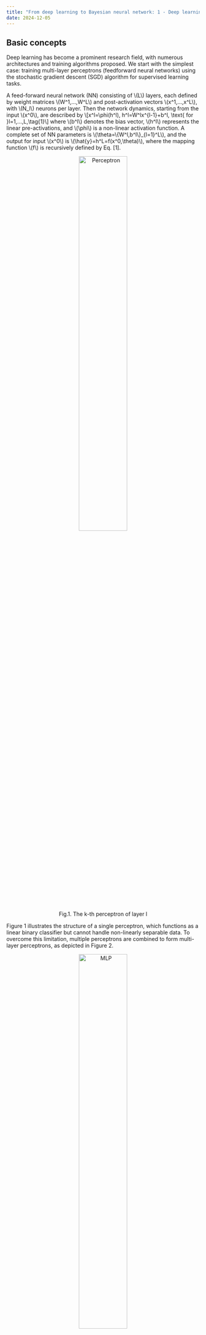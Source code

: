 ```yaml
---
title: "From deep learning to Bayesian neural network: 1 - Deep learning and its theoretical framework"
date: 2024-12-05
---
```


## Basic concepts
Deep learning has become a prominent research field, with numerous architectures and training algorithms proposed. We start with the simplest case: training multi-layer perceptrons (feedforward neural networks) using the stochastic gradient descent (SGD) algorithm for supervised learning tasks. 

A feed-forward neural network (NN) consisting of \\\(L\\\) layers, each defined by weight matrices \\\(W^1,...,W^L\\\) and post-activation vectors \\\(x^1,...,x^L\\\), with \\\(N_l\\\) neurons per layer. Then the network dynamics, starting from the input \\\(x^0\\\), are described by 
\\\[x^l=\phi(h^l), h^l=W^lx^{l-1}+b^l, \text{ for }l=1,...,L,\tag{1}\\\]
where \\\(b^l\\\) denotes the bias vector, \\\(h^l\\\) represents the linear pre-activations, and \\\(\phi\\\) is a non-linear activation function. A complete set of NN parameters is \\\(\theta=\\\{W^l,b^l\\\}_{l=1}^L\\\), and the output for input \\\(x^0\\\) is \\\(\hat{y}=h^L=f(x^0,\theta)\\\), where the mapping function \\\(f\\\) is recursively defined by Eq. [1]. 

<p align="center">
<img src="https://github.com/icarusunimelb/skills-github-pages/blob/main/_posts/figures/perceptron.png?raw=true" alt="Perceptron" title="The k-th perceptron of layer l" width="50%" height="50%">
<div style="text-align: center;">Fig.1. The k-th perceptron of layer l</div>
</p>

Figure 1 illustrates the structure of a single perceptron, which functions as a linear binary classifier but cannot handle non-linearly separable data. To overcome this limitation, multiple perceptrons are combined to form multi-layer perceptrons, as depicted in Figure 2.

<p align="center">
<img src="https://github.com/icarusunimelb/skills-github-pages/blob/main/_posts/figures/MLP.png?raw=true" alt="MLP" title="Multi-layer preceptron" width="50%" height="50%">
<div style="text-align: center;">Fig.2. Multi-layer preceptron</div>
</p>

Optimizing NN parameters typically involves an iterative process, known as "training," to minimize the loss function.
<p align="center">
<img src="https://github.com/icarusunimelb/skills-github-pages/blob/main/_posts/figures/training-loop.png?raw=true" alt="training-loop" title="training-loop" width="80%" height="80%">
<div style="text-align: center;">Fig.3. Training loop</div>
</p>

A common approach for training multi-layer perceptrons is the SGD algorithm, where \\\(L(\hat{y},y)\\\) represents the loss function quantifying the discrepancy between \\\(\hat{y}\\\) and \\\(y\\\).

```
Choose initial guess θ⁰, k=0
For i from 1 to T (epoches) 
    For j from 1 to N (training samples) 
        Consider a sample {xⱼ,yⱼ}\
        Update: θᵏ⁺¹=θᵏ-𝝁∇L(ŷⱼ,yⱼ); k=k+1
```

To compute partial derivatives \\\(\frac{\partial L}{\partial w_i^l}\\\) for updating weights, backpropagation is employed, which is based the chain rule. For example, given \\\(z=g(u)\\\) and \\\(u=f(x)\\\), the chain rule states that the derivative can be expressed as \\\(\frac{dz}{dx} = \frac{dz}{du}\frac{du}{dx}\\\). Similarly, in the context of NNs, the derivatives are computed as:
\\\[\frac{\partial L}{\partial w_i^L} = \frac{\partial L}{\partial h^L}\frac{\partial h^L}{\partial w_i^L} \tag{2}\\\]
\\\[\frac{\partial L}{\partial w_i^{L-1}} = \frac{\partial L}{\partial h^L}\frac{\partial h^L}{\partial x^{L-1}}\frac{\partial x^{L-1}}{\partial h^{L-1}}\frac{\partial h^{L-1}}{\partial w_i^{L-1}} \tag{3}\\\]
and so forth.

Having outlined the basic framework of NNs, we now turn to a key aspect of deep learning: its generalization ability.

## Generalization





## References
[1] Rubinstein, B.I. (2020, August). Statistical machine learning [PowerPoint slides]. School of Computing and Information Systems, The University of Melbourne. \
[2] Bengio, Y., Goodfellow, I., & Courville, A. (2017). Deep learning (Vol. 1). Cambridge, MA, USA: MIT press. \
[3] Chen, Y., Yu, S. S., Li, Z., Eshraghian, J. K., & Lim, C. P. Interplay between Bayesian Neural Networks and Deep Learning: A Survey. Available at SSRN 5009452.